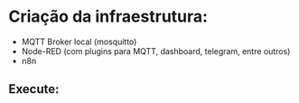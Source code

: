 # Criação da infraestrutura:

- MQTT Broker local (mosquitto)
- Node-RED (com plugins para MQTT, dashboard, telegram, entre outros)
- n8n


## Execute:
```
```
